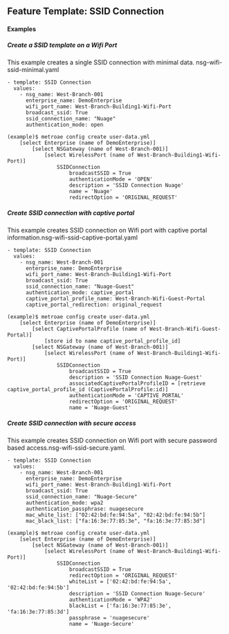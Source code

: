 ## Feature Template: SSID Connection
#### Examples

##### Create a SSID template  on a Wifi Port
This example creates a single SSID connection with minimal data.  nsg-wifi-ssid-minimal.yaml
```
- template: SSID Connection
  values:
    - nsg_name: West-Branch-001
      enterprise_name: DemoEnterprise
      wifi_port_name: West-Branch-Building1-Wifi-Port
      broadcast_ssid: True
      ssid_connection_name: "Nuage"
      authentication_mode: open

```
```
(example)$ metroae config create user-data.yml
    [select Enterprise (name of DemoEnterprise)]
        [select NSGateway (name of West-Branch-001)]
            [select WirelessPort (name of West-Branch-Building1-Wifi-Port)]
                SSIDConnection
                    broadcastSSID = True
                    authenticationMode = 'OPEN'
                    description = 'SSID Connection Nuage'
                    name = 'Nuage'
                    redirectOption = 'ORIGINAL_REQUEST'

```

##### Create SSID connection with captive portal
This example creates SSID connection on Wifi port with captive portal information.nsg-wifi-ssid-captive-portal.yaml
```
- template: SSID Connection
  values:
    - nsg_name: West-Branch-001
      enterprise_name: DemoEnterprise
      wifi_port_name: West-Branch-Building1-Wifi-Port
      broadcast_ssid: True
      ssid_connection_name: "Nuage-Guest"
      authentication_mode: captive_portal
      captive_portal_profile_name: West-Branch-Wifi-Guest-Portal
      captive_portal_redirection: original_request

```
```
(example)$ metroae config create user-data.yml
    [select Enterprise (name of DemoEnterprise)]
        [select CaptivePortalProfile (name of West-Branch-Wifi-Guest-Portal)]
            [store id to name captive_portal_profile_id]
        [select NSGateway (name of West-Branch-001)]
            [select WirelessPort (name of West-Branch-Building1-Wifi-Port)]
                SSIDConnection
                    broadcastSSID = True
                    description = 'SSID Connection Nuage-Guest'
                    associatedCaptivePortalProfileID = [retrieve captive_portal_profile_id (CaptivePortalProfile:id)]
                    authenticationMode = 'CAPTIVE_PORTAL'
                    redirectOption = 'ORIGINAL_REQUEST'
                    name = 'Nuage-Guest'

```

##### Create SSID connection with secure access
This example creates SSID connection on Wifi port with secure password based access.nsg-wifi-ssid-secure.yaml.
```
- template: SSID Connection
  values:
    - nsg_name: West-Branch-001
      enterprise_name: DemoEnterprise
      wifi_port_name: West-Branch-Building1-Wifi-Port
      broadcast_ssid: True
      ssid_connection_name: "Nuage-Secure"
      authentication_mode: wpa2
      authentication_passphrase: nuagesecure
      mac_white_list: ["02:42:bd:fe:94:5a", "02:42:bd:fe:94:5b"]
      mac_black_list: ["fa:16:3e:77:85:3e", "fa:16:3e:77:85:3d"]

```
```
(example)$ metroae config create user-data.yml
    [select Enterprise (name of DemoEnterprise)]
        [select NSGateway (name of West-Branch-001)]
            [select WirelessPort (name of West-Branch-Building1-Wifi-Port)]
                SSIDConnection
                    broadcastSSID = True
                    redirectOption = 'ORIGINAL_REQUEST'
                    whiteList = ['02:42:bd:fe:94:5a', '02:42:bd:fe:94:5b']
                    description = 'SSID Connection Nuage-Secure'
                    authenticationMode = 'WPA2'
                    blackList = ['fa:16:3e:77:85:3e', 'fa:16:3e:77:85:3d']
                    passphrase = 'nuagesecure'
                    name = 'Nuage-Secure'

```
